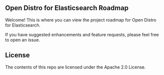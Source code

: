 ## Open Distro for Elasticsearch Roadmap

Welcome! This is where you can view the project roadmap for Open Distro for Elasticsearch.

If you have suggested enhancements and feature requests, please feel free to open an issue.

## License

The contents of this repo are licensed under the Apache 2.0 License. 
